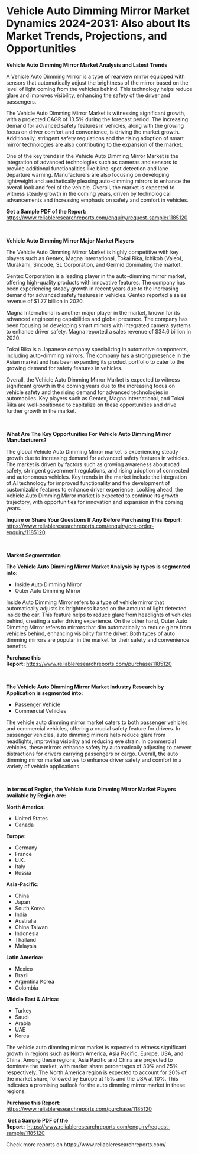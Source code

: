 <p><h1>Vehicle Auto Dimming Mirror Market Dynamics 2024-2031: Also about Its Market Trends, Projections, and Opportunities</h1></p><p><strong>Vehicle Auto Dimming Mirror Market Analysis and Latest Trends</strong></p>
<p><p>A Vehicle Auto Dimming Mirror is a type of rearview mirror equipped with sensors that automatically adjust the brightness of the mirror based on the level of light coming from the vehicles behind. This technology helps reduce glare and improves visibility, enhancing the safety of the driver and passengers.</p><p>The Vehicle Auto Dimming Mirror Market is witnessing significant growth, with a projected CAGR of 13.5% during the forecast period. The increasing demand for advanced safety features in vehicles, along with the growing focus on driver comfort and convenience, is driving the market growth. Additionally, stringent safety regulations and the rising adoption of smart mirror technologies are also contributing to the expansion of the market.</p><p>One of the key trends in the Vehicle Auto Dimming Mirror Market is the integration of advanced technologies such as cameras and sensors to provide additional functionalities like blind-spot detection and lane departure warning. Manufacturers are also focusing on developing lightweight and aesthetically pleasing auto-dimming mirrors to enhance the overall look and feel of the vehicle. Overall, the market is expected to witness steady growth in the coming years, driven by technological advancements and increasing emphasis on safety and comfort in vehicles.</p></p>
<p><strong>Get a Sample PDF of the Report:&nbsp;</strong> <a href="https://www.reliableresearchreports.com/enquiry/request-sample/1185120">https://www.reliableresearchreports.com/enquiry/request-sample/1185120</a></p>
<p>&nbsp;</p>
<p><strong>Vehicle Auto Dimming Mirror Major Market Players</strong></p>
<p><p>The Vehicle Auto Dimming Mirror Market is highly competitive with key players such as Gentex, Magna International, Tokai Rika, Ichikoh (Valeo), Murakami, Sincode, SL Corporation, and Germid dominating the market. </p><p>Gentex Corporation is a leading player in the auto-dimming mirror market, offering high-quality products with innovative features. The company has been experiencing steady growth in recent years due to the increasing demand for advanced safety features in vehicles. Gentex reported a sales revenue of $1.77 billion in 2020.</p><p>Magna International is another major player in the market, known for its advanced engineering capabilities and global presence. The company has been focusing on developing smart mirrors with integrated camera systems to enhance driver safety. Magna reported a sales revenue of $34.6 billion in 2020.</p><p>Tokai Rika is a Japanese company specializing in automotive components, including auto-dimming mirrors. The company has a strong presence in the Asian market and has been expanding its product portfolio to cater to the growing demand for safety features in vehicles.</p><p>Overall, the Vehicle Auto Dimming Mirror Market is expected to witness significant growth in the coming years due to the increasing focus on vehicle safety and the rising demand for advanced technologies in automobiles. Key players such as Gentex, Magna International, and Tokai Rika are well-positioned to capitalize on these opportunities and drive further growth in the market.</p></p>
<p>&nbsp;</p>
<p><strong>What Are The Key Opportunities For Vehicle Auto Dimming Mirror Manufacturers?</strong></p>
<p><p>The global Vehicle Auto Dimming Mirror market is experiencing steady growth due to increasing demand for advanced safety features in vehicles. The market is driven by factors such as growing awareness about road safety, stringent government regulations, and rising adoption of connected and autonomous vehicles. Key trends in the market include the integration of AI technology for improved functionality and the development of customizable features to enhance driver experience. Looking ahead, the Vehicle Auto Dimming Mirror market is expected to continue its growth trajectory, with opportunities for innovation and expansion in the coming years.</p></p>
<p><strong>Inquire or Share Your Questions If Any Before Purchasing This Report:</strong> <a href="https://www.reliableresearchreports.com/enquiry/pre-order-enquiry/1185120">https://www.reliableresearchreports.com/enquiry/pre-order-enquiry/1185120</a></p>
<p>&nbsp;</p>
<p><strong>Market Segmentation</strong></p>
<p><strong>The Vehicle Auto Dimming Mirror Market Analysis by types is segmented into:</strong></p>
<p><ul><li>Inside Auto Dimming Mirror</li><li>Outer Auto Dimming Mirror</li></ul></p>
<p><p>Inside Auto Dimming Mirror refers to a type of vehicle mirror that automatically adjusts its brightness based on the amount of light detected inside the car. This feature helps to reduce glare from headlights of vehicles behind, creating a safer driving experience. On the other hand, Outer Auto Dimming Mirror refers to mirrors that dim automatically to reduce glare from vehicles behind, enhancing visibility for the driver. Both types of auto dimming mirrors are popular in the market for their safety and convenience benefits.</p></p>
<p><strong>Purchase this Report:&nbsp;</strong><a href="https://www.reliableresearchreports.com/purchase/1185120">https://www.reliableresearchreports.com/purchase/1185120</a></p>
<p>&nbsp;</p>
<p><strong>The Vehicle Auto Dimming Mirror Market Industry Research by Application is segmented into:</strong></p>
<p><ul><li>Passenger Vehicle</li><li>Commercial Vehicles</li></ul></p>
<p><p>The vehicle auto dimming mirror market caters to both passenger vehicles and commercial vehicles, offering a crucial safety feature for drivers. In passenger vehicles, auto dimming mirrors help reduce glare from headlights, improving visibility and reducing eye strain. In commercial vehicles, these mirrors enhance safety by automatically adjusting to prevent distractions for drivers carrying passengers or cargo. Overall, the auto dimming mirror market serves to enhance driver safety and comfort in a variety of vehicle applications.</p></p>
<p>&nbsp;</p>
<p><strong>In terms of Region, the Vehicle Auto Dimming Mirror Market Players available by Region are:</strong></p>
<p>
    <p> <strong> North America: </strong>
        <ul>
            <li>United States</li>
            <li>Canada</li>
        </ul>
        </p> 
    <p> <strong> Europe: </strong>
        <ul>
            <li>Germany</li>
            <li>France</li>
            <li>U.K.</li>
            <li>Italy</li>
            <li>Russia</li>
        </ul>
        </p> 
    <p> <strong> Asia-Pacific: </strong>
        <ul>
            <li>China</li>
            <li>Japan</li>
            <li>South Korea</li>
            <li>India</li>
            <li>Australia</li>
            <li>China Taiwan</li>
            <li>Indonesia</li>
            <li>Thailand</li>
            <li>Malaysia</li>
        </ul>
        </p> 
    <p> <strong> Latin America: </strong>
        <ul>
            <li>Mexico</li>
            <li>Brazil</li>
            <li>Argentina Korea</li>
            <li>Colombia</li>
        </ul>
        </p> 
    <p> <strong> Middle East & Africa: </strong>
        <ul>
            <li>Turkey</li>
            <li>Saudi</li>
            <li>Arabia</li>
            <li>UAE</li>
            <li>Korea</li>
        </ul>
    </p>
    </p>
<p><p>The vehicle auto dimming mirror market is expected to witness significant growth in regions such as North America, Asia Pacific, Europe, USA, and China. Among these regions, Asia Pacific and China are projected to dominate the market, with market share percentages of 30% and 25% respectively. The North America region is expected to account for 20% of the market share, followed by Europe at 15% and the USA at 10%. This indicates a promising outlook for the auto dimming mirror market in these regions.</p></p>
<p><strong>Purchase this Report: </strong><a href="https://www.reliableresearchreports.com/purchase/1185120">https://www.reliableresearchreports.com/purchase/1185120</a></p>
<p>&nbsp;<strong>Get a Sample PDF of the Report:&nbsp;&nbsp;</strong><a href="https://www.reliableresearchreports.com/enquiry/request-sample/1185120">https://www.reliableresearchreports.com/enquiry/request-sample/1185120</a></p>
<p><strong></strong></p>
<p>Check more reports on https://www.reliableresearchreports.com/</p>
